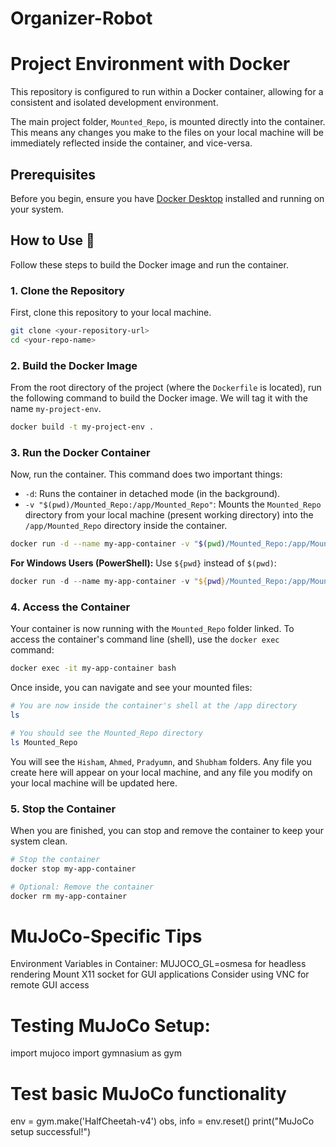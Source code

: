 # Organizer-Robot
# Project Environment with Docker

This repository is configured to run within a Docker container, allowing for a consistent and isolated development environment.

The main project folder, `Mounted_Repo`, is mounted directly into the container. This means any changes you make to the files on your local machine will be immediately reflected inside the container, and vice-versa.

## Prerequisites

Before you begin, ensure you have [Docker Desktop](https://www.docker.com/products/docker-desktop/) installed and running on your system.

## How to Use 🚀

Follow these steps to build the Docker image and run the container.

### 1. Clone the Repository

First, clone this repository to your local machine.

```bash
git clone <your-repository-url>
cd <your-repo-name>
```

### 2. Build the Docker Image

From the root directory of the project (where the `Dockerfile` is located), run the following command to build the Docker image. We will tag it with the name `my-project-env`.

```bash
docker build -t my-project-env .
```

### 3. Run the Docker Container

Now, run the container. This command does two important things:
* `-d`: Runs the container in detached mode (in the background).
* `-v "$(pwd)/Mounted_Repo:/app/Mounted_Repo"`: Mounts the `Mounted_Repo` directory from your local machine (present working directory) into the `/app/Mounted_Repo` directory inside the container.

```bash
docker run -d --name my-app-container -v "$(pwd)/Mounted_Repo:/app/Mounted_Repo" my-project-env
```
**For Windows Users (PowerShell):**
Use `${pwd}` instead of `$(pwd)`:
```powershell
docker run -d --name my-app-container -v "${pwd}/Mounted_Repo:/app/Mounted_Repo" my-project-env
```

### 4. Access the Container

Your container is now running with the `Mounted_Repo` folder linked. To access the container's command line (shell), use the `docker exec` command:

```bash
docker exec -it my-app-container bash
```

Once inside, you can navigate and see your mounted files:

```bash
# You are now inside the container's shell at the /app directory
ls

# You should see the Mounted_Repo directory
ls Mounted_Repo
```
You will see the `Hisham`, `Ahmed`, `Pradyumn`, and `Shubham` folders. Any file you create here will appear on your local machine, and any file you modify on your local machine will be updated here.

### 5. Stop the Container

When you are finished, you can stop and remove the container to keep your system clean.

```bash
# Stop the container
docker stop my-app-container

# Optional: Remove the container
docker rm my-app-container
```


# MuJoCo-Specific Tips
Environment Variables in Container:
    MUJOCO_GL=osmesa for headless rendering
    Mount X11 socket for GUI applications
    Consider using VNC for remote GUI access

# Testing MuJoCo Setup:
import mujoco
import gymnasium as gym

# Test basic MuJoCo functionality
env = gym.make('HalfCheetah-v4')
obs, info = env.reset()
print("MuJoCo setup successful!")

